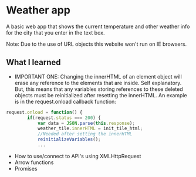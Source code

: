 # Weather app
A basic web app that shows the current temperature and other weather info for the city that you enter in the text box.

Note: Due to the use of URL objects this website won't run on IE browsers.

## What I learned
* IMPORTANT ONE: Changing the innerHTML of an element object will erase any reference to the elements that are inside. Self explanatory. But, this means that any variables storing references to these deleted objects must be reinitialized after resetting the innerHTML. An example is in the request.onload callback function:
```javascript
request.onload = function() {
        if(request.status === 200) {
            var data = JSON.parse(this.response);
            weather_tile.innerHTML = init_tile_html;
            //Needed after setting the innerHTML
            reinitializeVariables();
            ...
```
* How to use/connect to API's using XMLHttpRequest
* Arrow functions
* Promises
